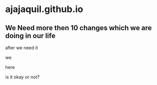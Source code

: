 # ajajaquil.github.io

## We Need more then 10 changes which we are doing in our life

after we need it

we 

here

is it okay or not?
